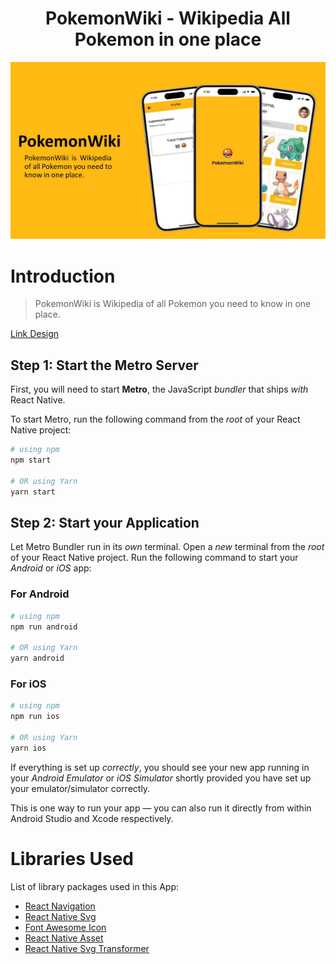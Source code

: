 <div align="center">
<h1> PokemonWiki - Wikipedia All Pokemon in one place </h1>
<a href="#">
    <img src="./cover.jpg" alt="readme-project-template">
</a>
</div>

# Introduction

>PokemonWiki is Wikipedia of all Pokemon you need to know in one place.

[Link Design](https://www.figma.com/design/HBAANmNzse2qpx8Tze3uxH/PokemonWiki-App?node-id=0-1&t=oOOZ8jhgU9cSFTFy-1)


## Step 1: Start the Metro Server

First, you will need to start **Metro**, the JavaScript _bundler_ that ships _with_ React Native.

To start Metro, run the following command from the _root_ of your React Native project:

```bash
# using npm
npm start

# OR using Yarn
yarn start
```

## Step 2: Start your Application

Let Metro Bundler run in its _own_ terminal. Open a _new_ terminal from the _root_ of your React Native project. Run the following command to start your _Android_ or _iOS_ app:

### For Android

```bash
# using npm
npm run android

# OR using Yarn
yarn android
```

### For iOS

```bash
# using npm
npm run ios

# OR using Yarn
yarn ios
```

If everything is set up _correctly_, you should see your new app running in your _Android Emulator_ or _iOS Simulator_ shortly provided you have set up your emulator/simulator correctly.

This is one way to run your app — you can also run it directly from within Android Studio and Xcode respectively.

# Libraries Used

List of library packages used in this App:

- [React Navigation](https://reactnavigation.org/docs/getting-started/)
- [React Native Svg](https://www.npmjs.com/package/react-native-svg/v/12.3.0)
- [Font Awesome Icon](https://docs.fontawesome.com/web/use-with/react-native)
- [React Native Asset](https://www.npmjs.com/package/react-native-asset)
- [React Native Svg Transformer](https://github.com/kristerkari/react-native-svg-transformer)
